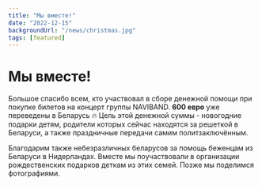 ```yaml
---
title: "Мы вместе!"
date: "2022-12-15"
backgroundUrl: "/news/christmas.jpg"
tags: [featured]
---
```


# Мы вместе!

Большое спасибо всем, кто участвовал в сборе денежной помощи при покупке билетов на концерт группы NAVIBAND. 
**600 евро** уже переведены в Беларусь 🔥 
Цель этой денежной суммы - новогодние подарки детям, родители которых сейчас находятся за решеткой в Беларуси,
а также праздничные передачи самим политзаключённым. 

Благодарим также небезразличных беларусов за помощь беженцам из Беларуси в Нидерландах. Вместе мы поучаствовали в
организации рождественских подарков деткам из этих семей. Позже мы поделимся фотографиями. 
